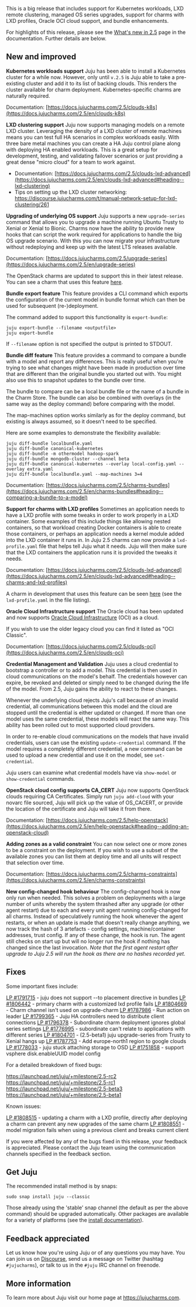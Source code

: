 This is a big release that includes support for Kubernetes workloads, LXD remote clustering, managed OS series upgrades, support for charms with LXD profiles, Oracle OCI cloud support, and bundle enhancements.

For highlights of this release, please see the [What's new in 2.5](https://docs.jujucharms.com/2.5/en/whats-new) page in the documentation. Further details are below.

<h2 id="heading--new-and-improved">New and improved</h2>

**Kubernetes workloads support**
Juju has been able to install a Kubernetes cluster for a while now. However, only until `v.2.5` is Juju able to take a pre-existing cluster and add it to its list of backing clouds. This renders the cluster available for charm deployment. Kubernetes-specific charms are naturally required.

Documentation: [https://docs.jujucharms.com/2.5/clouds-k8s](https://docs.jujucharms.com/2.5/en/clouds-k8s)

**LXD clustering support**
Juju now supports managing models on a remote LXD cluster. Leveraging the density of a LXD cluster of remote machines means you can test full HA scenarios in complex workloads easily. With three bare metal machines you can create a HA Juju control plane along with deploying HA enabled workloads. This is a great setup for development, testing, and validating failover scenarios or just providing a great dense "micro cloud" for a team to work against.

-   Documentation: [https://docs.jujucharms.com/2.5/clouds-lxd-advanced](https://docs.jujucharms.com/2.5/en/clouds-lxd-advanced#heading--lxd-clustering)
-   Tips on setting up the LXD cluster networking: <https://discourse.jujucharms.com/t/manual-network-setup-for-lxd-clustering/261>

**Upgrading of underlying OS support**
Juju supports a new `upgrade-series` command that allows you to upgrade a machine running Ubuntu Trusty to Xenial or Xenial to Bionic. Charms now have the ability to provide new hooks that can script the work required for applications to handle the big OS upgrade scenario. With this you can now migrate your infrastructure without redeploying and keep up with the latest LTS releases available.

Documentation: [https://docs.jujucharms.com/2.5/upgrade-series](https://docs.jujucharms.com/2.5/en/upgrade-series)

The OpenStack charms are updated to support this in their latest release. You can see a charm that uses this feature [here](https://docs.openstack.org/project-deploy-guide/charm-deployment-guide/latest/app-series-upgrade.html).

**Bundle export feature**
This feature provides a CLI command which exports the configuration of the current model in bundle format which can then be used for subsequent (re-)deployment.

The command added to support this functionality is `export-bundle`:

    juju export-bundle --filename <outputfile>
    juju export-bundle

If `--filename` option is not specified the output is printed to STDOUT.

**Bundle diff feature**
This feature provides a command to compare a bundle with a model and report any differences. This is really useful when you're trying to see what changes might have been made in production over time that are different than the original bundle you started out with. You might also use this to snapshot updates to the bundle over time.

The bundle to compare can be a local bundle file or the name of a bundle in the Charm Store. The bundle can also be combined with overlays (in the same way as the deploy command) before comparing with the model.

The map-machines option works similarly as for the deploy command, but existing is always assumed, so it doesn't need to be specified.

Here are some examples to demonstrate the flexibility available:

    juju diff-bundle localbundle.yaml
    juju diff-bundle canonical-kubernetes
    juju diff-bundle -m othermodel hadoop-spark
    juju diff-bundle mongodb-cluster --channel beta
    juju diff-bundle canonical-kubernetes --overlay local-config.yaml --overlay extra.yaml
    juju diff-bundle localbundle.yaml --map-machines 3=4

Documentation: [https://docs.jujucharms.com/2.5/charms-bundles](https://docs.jujucharms.com/2.5/en/charms-bundles#heading--comparing-a-bundle-to-a-model)

**Support for charms with LXD profiles**
Sometimes an application needs to have a LXD profile with some tweaks in order to work properly in a LXD container. Some examples of this include things like allowing nested containers, so that workload creating Docker containers is able to create those containers, or perhaps an application needs a kernel module added into the LXD container it runs in. In Juju 2.5 charms can now provide a `lxd-profile.yaml` file that helps tell Juju what it needs. Juju will then make sure that the LXD containers the application runs it is provided the tweaks it needs.

Documentation: [https://docs.jujucharms.com/2.5/clouds-lxd-advanced](https://docs.jujucharms.com/2.5/en/clouds-lxd-advanced#heading--charms-and-lxd-profiles)

A charm in development that uses this feature can be seen [here](https://jujucharms.com/u/openstack-charmers-next/neutron-openvswitch/) (see the `lxd-profile.yaml` in the file listing).

**Oracle Cloud Infrastructure support**
The Oracle cloud has been updated and now supports [Oracle Cloud Infrastructure](https://cloud.oracle.com/cloud-infrastructure) (OCI) as a cloud.

If you wish to use the older legacy cloud you can find it listed as "OCI Classic".

Documentation: [https://docs.jujucharms.com/2.5/clouds-oci](https://docs.jujucharms.com/2.5/en/clouds-oci)

**Credential Management and Validation**
Juju uses a cloud credential to bootstrap a controller or to add a model. This credential is then used in cloud communications on the model's behalf. The credentials however can expire, be revoked and deleted or simply need to be changed during the life of the model. From 2.5, Juju gains the ability to react to these changes.

Whenever the underlying cloud rejects Juju's call because of an invalid credential, all communications between this model and the cloud are stopped until the credential is either updated or changed. If more than one model uses the same credential, these models will react the same way. This ability has been rolled out to most supported cloud providers.

In order to re-enable cloud communications on the models that have invalid credentials, users can use the existing `update-credential` command. If the model requires a completely different credential, a new command can be used to upload a new credential and use it on the model, see `set-credential`.

Juju users can examine what credential models have via `show-model` or `show-credential` commands.

**OpenStack cloud config supports CA_CERT**
Juju now supports OpenStack clouds requiring CA Certificates. Simply run `juju add-cloud` with your novarc file sourced, Juju will pick up the value of OS_CACERT, or provide the location of the certificate and Juju will take it from there.

Documentation: [https://docs.jujucharms.com/2.5/help-openstack](https://docs.jujucharms.com/2.5/en/help-openstack#heading--adding-an-openstack-cloud)

**Adding zones as a valid constraint**
You can now select one or more zones to be a constraint on the deployment. If you wish to use a subset of the available zones you can list them at deploy time and all units will respect that selection over time.

Documentation: [https://docs.jujucharms.com/2.5/charms-constraints](https://docs.jujucharms.com/2.5/en/charms-constraints)

**New config-changed hook behaviour**
The config-changed hook is now only run when needed. This solves a problem on deployments with a large number of units whereby the system thrashed after any upgrade (or other agent restart) due to each and every unit agent running config-changed for all charms. Instead of speculatively running the hook whenever the agent restarts, or when an update is made that doesn't really change anything, we now track the hash of 3 artefacts - config settings, machine/container addresses, trust config. If any of these change, the hook is run. The agent still checks on start up but will no longer run the hook if nothing has changed since the last invocation. *Note that the first agent restart after upgrade to Juju 2.5 will run the hook as there are no hashes recorded yet.*

<h2 id="heading--fixes">Fixes</h2>

Some important fixes include:

[LP #1791715](https://bugs.launchpad.net/juju/+bug/1791715) - juju does not support --to <zone> placement directive in bundles
[LP #1806442](https://bugs.launchpad.net/juju/+bug/1806442) - primary charm with a customized lxd profile fails
[LP #1804669](https://bugs.launchpad.net/juju/+bug/1804669) - Charm channel isn't used on upgrade-charm
[LP #1787986](https://bugs.launchpad.net/juju/+bug/1787986) - Run action on leader
[LP #1799365](https://bugs.launchpad.net/juju/+bug/1799365) - Juju HA controllers need to distribute client connections
[LP #1796378](https://bugs.launchpad.net/juju/+bug/1796378) - Subordinate charm deployment ignores global series settings
[LP #1776995](https://bugs.launchpad.net/juju/+bug/1776995) - subordinate can't relate to applications with different series
[LP #1804701](https://bugs.launchpad.net/juju/+bug/1804701) - (2.5-beta1) juju upgrade-series from Trusty to Xenial hangs up
[LP #1787753](https://bugs.launchpad.net/juju/+bug/1787753) - Add europe-north1 region to google clouds
[LP #1778033](https://bugs.launchpad.net/juju/+bug/1778033) - juju stuck attaching storage to OSD
[LP #1751858](https://bugs.launchpad.net/juju/+bug/1751858) - support vsphere disk.enableUUID model config

For a detailed breakdown of fixed bugs:

<https://launchpad.net/juju/+milestone/2.5-rc2> <https://launchpad.net/juju/+milestone/2.5-rc1>
<https://launchpad.net/juju/+milestone/2.5-beta3>
<https://launchpad.net/juju/+milestone/2.5-beta1>

Known issues:

[LP #1808515](https://bugs.launchpad.net/juju/+bug/1808515) - updating a charm with a LXD profile, directly after deploying a charm can prevent any new upgrades of the same charm
[LP #1808551](https://bugs.launchpad.net/juju/+bug/1808551) - model migration fails when using a previous client and breaks current client

If you were affected by any of the bugs fixed in this release, your feedback is appreciated. Please contact the Juju team using the communication channels specified in the feedback section.

<h2 id="heading--get-juju">Get Juju</h2>

The recommended install method is by snaps:

    sudo snap install juju --classic

Those already using the 'stable' snap channel (the default as per the above command) should be upgraded automatically. Other packages are available for a variety of platforms (see the [install documentation](/t/installing-juju/1164)).

<h2 id="heading--feedback-appreciated">Feedback appreciated</h2>

Let us know how you're using Juju or of any questions you may have. You can join us on [Discourse](https://discourse.jujucharms.com/), send us a message on Twitter (hashtag `#jujucharms`), or talk to us in the `#juju` IRC channel on freenode.

<h2 id="heading--more-information">More information</h2>

To learn more about Juju visit our home page at <https://jujucharms.com>.

<!-- LINKS -->
